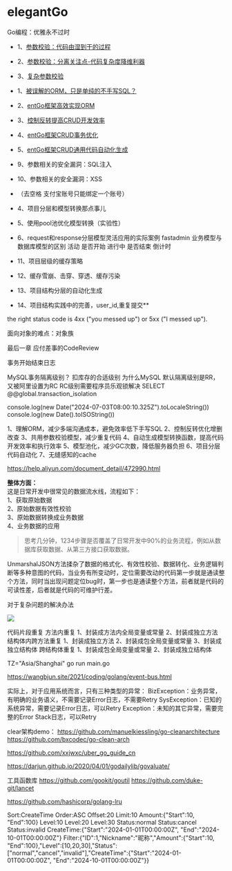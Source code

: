 # elegantGo
Go编程：优雅永不过时
- 1、[参数校验：代码由湿到干的过程](md/param-validate.md)
- 2、[参数校验：分离关注点-代码复杂度降维利器](md/param-validate-soc.md)
- 3、[复杂参数校验](md/param-complex-validate.md)



- 1、[被误解的ORM，只是单纯的不手写SQL？](md/orm.md)
- 2、[entGo框架高效实现ORM](md/orm-entgo.md)
- 3、[控制反转提高CRUD开发效率](md/orm-curd-1.md)
- 4、[entGo框架CRUD事务优化](md/orm-curd-2.md)
- 5、[entGo框架CRUD通用代码自动化生成](md/orm-curd-3.md)

- 9、参数相关的安全漏洞：SQL注入
- 10、参数相关的安全漏洞：XSS 




- （去空格 支付宝账号只能绑定一个账号）
- 4、项目分层和模型转换那点事儿
- 5、使用pool池优化模型转换（实验性）
- 6、request和response分层模型灵活应用的实际案例 fastadmin 业务模型与数据库模型的区别 活动 是否开始 进行中 是否结束 倒计时



- 11、项目层级的缓存策略
- 12、缓存雪崩、击穿、穿透、缓存污染
- 13、项目结构分层的自动化生成
- 14、项目结构实践中的完善，user_id,重复提交**

the right status code is 4xx ("you messed up") or 5xx ("I messed up").

面向对象的难点：对象族

最后一章 应付差事的CodeReview

事务开始结束日志

MySQL事务隔离级别？ 扣库存的合适级别 为什么MySQL 默认隔离级别是RR，又被阿里设置为RC    RC级别需要程序员乐观锁解决
SELECT @@global.transaction_isolation


console.log(new Date("2024-07-03T08:00:10.325Z").toLocaleString())
console.log(new Date().toISOString())


1、理解ORM，减少多端沟通成本，避免效率低下手写SQL
2、控制反转优化增删改查
3、共用参数校验模型，减少重复代码 
4、自动生成模型转换函数，提高代码开发效率和执行效率
5、模型池化，减少GC次数，降低服务器负担
6、项目分层代码自动化
7、无缝感知的cache


https://help.aliyun.com/document_detail/472990.html

**整体方面：**<br>
这是日常开发中很常见的数据流水线，流程如下：<br>
1、获取原始数据 <br>
2、原始数据有效性校验<br>
3、原始数据转换成业务数据<br>
4、业务数据的应用<br>

>思考几分钟，1234步骤是否覆盖了日常开发中90%的业务流程，例如从数据库获取数据、从第三方接口获取数据。

UnmarshalJSON方法揉杂了数据的格式化、有效性校验、数据转化、业务逻辑判断等多种意图的代码，当业务有所变动时，定位需要改动的代码第一步就是通读整个方法，同时当出现问题定位bug时，第一步也是通读整个方法，前者就是代码的可读性差，后者就是代码的可维护行差。

对于复杂问题的解决办法


<img src="../images/postman-complex-parameters.jpg">

代码片段重复
方法内重复
1、封装成方法内全局变量或常量
2、封装成独立方法
结构体内跨方法重复
1、封装成独立方法
2、封装成包全局变量或常量
3、封装成独立结构体
跨结构体重复
1、封装成包全局变量或常量
2、封装成独立结构体


TZ="Asia/Shanghai" go run main.go

https://wangbjun.site/2021/coding/golang/event-bus.html


实际上，对于应用系统而言，只有三种类型的异常：
BizException：业务异常，有明确的业务语义，不需要记录Error日志，不需要Retry
SysException：已知的系统异常，需要记录Error日志，可以Retry
Exception：未知的其它异常，需要完整的Error Stack日志，可以Retry


clear架构demo：
https://github.com/manuelkiessling/go-cleanarchitecture
https://github.com/bxcodec/go-clean-arch

https://github.com/xxjwxc/uber_go_guide_cn

https://darjun.github.io/2020/04/01/godailylib/govaluate/

工具函数库
https://github.com/gookit/goutil
https://github.com/duke-git/lancet

https://github.com/hashicorp/golang-lru


Sort:CreateTime
Order:ASC
Offset:20
Limit:10
Amount:{"Start":10, "End":100}
Level:10
Level:20
Level:30
Status:normal
Status:cancel
Status:invalid
CreateTime:{"Start":"2024-01-01T00:00:00Z", "End":"2024-10-01T00:00:00Z"}
Filter:{"ID":1,"Nickname":"昵称","Amount":{"Start":10, "End":100},"Level":[10,20,30],"Status":["normal","cancel","invalid"],"CreateTime":{"Start":"2024-01-01T00:00:00Z", "End":"2024-10-01T00:00:00Z"}}

